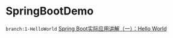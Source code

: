 # SpringBootDemo
`branch:1-HelloWorld` [Spring Boot实际应用讲解（一）：Hello World](http://www.jianshu.com/p/60f7e025c680)
